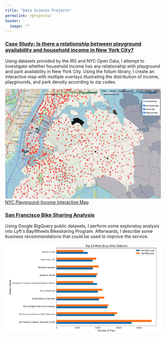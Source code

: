 ```yaml
---
title: "Data Science Projects"
permalink: /projects/
header:
  image: ""
---
```



### [Case Study: Is there a relationship between playground availability and household income in New York City?](https://github.com/juliantsang1/juliantsang1.github.io/blob/master/NYC-Income-Playgrounds/IncomeVsPlayground%20-%20Final-revised.ipynb)
Using datasets provided by the IRS and NYC Open Data, I attempt to investigate whether household income has any relationship with playground and park availability in New York City. Using the folium library, I create an interactive map with multiple overlays illustrating the distribution of income, playgrounds, and park density according to zip codes.

![Interactive Map](/images/NYC_Parks_image.png)
[NYC Playground-Income Interactive Map](https://juliantsang1.github.io/NYC-Income-Playgrounds/NYC_Choropleth_Map-2.html)


### [San Francisco Bike Sharing Analysis](https://github.com/juliantsang1/juliantsang1.github.io/blob/master/SF%20Bikeshare/Project_1.ipynb)
Using Google BigQuery public datasets, I perform some exploratoy analysis into Lyft's BayWheels Bikesharing Program. Afterwards, I describe some business recommendations that could be used to improve the service.

![SF Bikeshare chart](/images/sf_bikeshare_chart_image.png)
